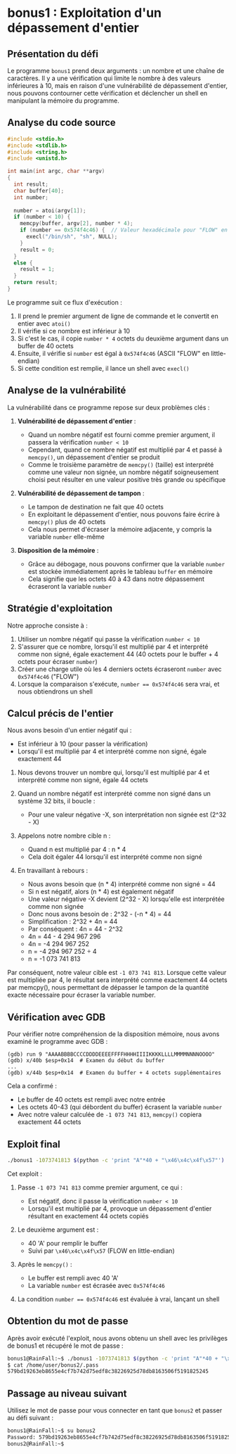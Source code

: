 # bonus1 : Exploitation d'un dépassement d'entier

## Présentation du défi

Le programme `bonus1` prend deux arguments : un nombre et une chaîne de caractères. Il y a une vérification qui limite le nombre à des valeurs inférieures à 10, mais en raison d'une vulnérabilité de dépassement d'entier, nous pouvons contourner cette vérification et déclencher un shell en manipulant la mémoire du programme.

## Analyse du code source

```c
#include <stdio.h>
#include <stdlib.h>
#include <string.h>
#include <unistd.h>

int main(int argc, char **argv)
{
  int result;
  char buffer[40];
  int number;
  
  number = atoi(argv[1]);
  if (number < 10) {
    memcpy(buffer, argv[2], number * 4);
    if (number == 0x574f4c46) {  // Valeur hexadécimale pour "FLOW" en little-endian
      execl("/bin/sh", "sh", NULL);
    }
    result = 0;
  }
  else {
    result = 1;
  }
  return result;
}
```

Le programme suit ce flux d'exécution :

1. Il prend le premier argument de ligne de commande et le convertit en entier avec `atoi()`
2. Il vérifie si ce nombre est inférieur à 10
3. Si c'est le cas, il copie `number * 4` octets du deuxième argument dans un buffer de 40 octets
4. Ensuite, il vérifie si `number` est égal à `0x574f4c46` (ASCII "FLOW" en little-endian)
5. Si cette condition est remplie, il lance un shell avec `execl()`

## Analyse de la vulnérabilité

La vulnérabilité dans ce programme repose sur deux problèmes clés :

1. **Vulnérabilité de dépassement d'entier** :
   - Quand un nombre négatif est fourni comme premier argument, il passera la vérification `number < 10`
   - Cependant, quand ce nombre négatif est multiplié par 4 et passé à `memcpy()`, un dépassement d'entier se produit
   - Comme le troisième paramètre de `memcpy()` (taille) est interprété comme une valeur non signée, un nombre négatif soigneusement choisi peut résulter en une valeur positive très grande ou spécifique

2. **Vulnérabilité de dépassement de tampon** :
   - Le tampon de destination ne fait que 40 octets
   - En exploitant le dépassement d'entier, nous pouvons faire écrire à `memcpy()` plus de 40 octets
   - Cela nous permet d'écraser la mémoire adjacente, y compris la variable `number` elle-même

3. **Disposition de la mémoire** :
   - Grâce au débogage, nous pouvons confirmer que la variable `number` est stockée immédiatement après le tableau `buffer` en mémoire
   - Cela signifie que les octets 40 à 43 dans notre dépassement écraseront la variable `number`

## Stratégie d'exploitation

Notre approche consiste à :

1. Utiliser un nombre négatif qui passe la vérification `number < 10`
2. S'assurer que ce nombre, lorsqu'il est multiplié par 4 et interprété comme non signé, égale exactement 44 (40 octets pour le buffer + 4 octets pour écraser `number`)
3. Créer une charge utile où les 4 derniers octets écraseront `number` avec `0x574f4c46` ("FLOW")
4. Lorsque la comparaison s'exécute, `number == 0x574f4c46` sera vrai, et nous obtiendrons un shell

## Calcul précis de l'entier

Nous avons besoin d'un entier négatif qui :
- Est inférieur à 10 (pour passer la vérification)
- Lorsqu'il est multiplié par 4 et interprété comme non signé, égale exactement 44

1. Nous devons trouver un nombre qui, lorsqu'il est multiplié par 4 et interprété comme non signé, égale 44 octets

2. Quand un nombre négatif est interprété comme non signé dans un système 32 bits, il boucle :
   - Pour une valeur négative -X, son interprétation non signée est (2^32 - X)

3. Appelons notre nombre cible n :
   - Quand n est multiplié par 4 : n * 4
   - Cela doit égaler 44 lorsqu'il est interprété comme non signé

4. En travaillant à rebours :
   - Nous avons besoin que (n * 4) interprété comme non signé = 44
   - Si n est négatif, alors (n * 4) est également négatif
   - Une valeur négative -X devient (2^32 - X) lorsqu'elle est interprétée comme non signée
   - Donc nous avons besoin de : 2^32 - (-n * 4) = 44
   - Simplification : 2^32 + 4n = 44
   - Par conséquent : 4n = 44 - 2^32
   - 4n = 44 - 4 294 967 296
   - 4n = -4 294 967 252
   - n = -4 294 967 252 ÷ 4
   - n = -1 073 741 813

Par conséquent, notre valeur cible est `-1 073 741 813`. Lorsque cette valeur est multipliée par 4, le résultat sera interprété comme exactement 44 octets par memcpy(), nous permettant de dépasser le tampon de la quantité exacte nécessaire pour écraser la variable number.

## Vérification avec GDB

Pour vérifier notre compréhension de la disposition mémoire, nous avons examiné le programme avec GDB :

```
(gdb) run 9 "AAAABBBBCCCCDDDDEEEEFFFFHHHHIIIIKKKKLLLLMMMMNNNNOOOO"
(gdb) x/40b $esp+0x14  # Examen du début du buffer
...
(gdb) x/44b $esp+0x14  # Examen du buffer + 4 octets supplémentaires
```

Cela a confirmé :
- Le buffer de 40 octets est rempli avec notre entrée
- Les octets 40-43 (qui débordent du buffer) écrasent la variable `number`
- Avec notre valeur calculée de `-1 073 741 813`, `memcpy()` copiera exactement 44 octets

## Exploit final

```bash
./bonus1 -1073741813 $(python -c 'print "A"*40 + "\x46\x4c\x4f\x57"')
```

Cet exploit :
1. Passe `-1 073 741 813` comme premier argument, ce qui :
   - Est négatif, donc il passe la vérification `number < 10`
   - Lorsqu'il est multiplié par 4, provoque un dépassement d'entier résultant en exactement 44 octets copiés
   
2. Le deuxième argument est :
   - 40 'A' pour remplir le buffer
   - Suivi par `\x46\x4c\x4f\x57` (FLOW en little-endian)
   
3. Après le `memcpy()` :
   - Le buffer est rempli avec 40 'A'
   - La variable `number` est écrasée avec `0x574f4c46`
   
4. La condition `number == 0x574f4c46` est évaluée à vrai, lançant un shell

## Obtention du mot de passe

Après avoir exécuté l'exploit, nous avons obtenu un shell avec les privilèges de bonus1 et récupéré le mot de passe :

```bash
bonus1@RainFall:~$ ./bonus1 -1073741813 $(python -c 'print "A"*40 + "\x46\x4c\x4f\x57"')
$ cat /home/user/bonus2/.pass
579bd19263eb8655e4cf7b742d75edf8c38226925d78db8163506f5191825245
```

## Passage au niveau suivant

Utilisez le mot de passe pour vous connecter en tant que `bonus2` et passer au défi suivant :

```bash
bonus1@RainFall:~$ su bonus2
Password: 579bd19263eb8655e4cf7b742d75edf8c38226925d78db8163506f5191825245
bonus2@RainFall:~$ 
```
